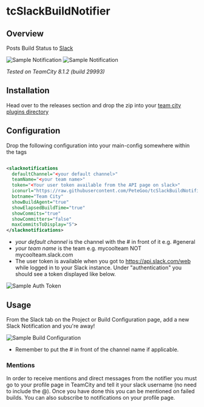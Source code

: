 tcSlackBuildNotifier
====================

## Overview

Posts Build Status to [Slack](http://www.slack.com)

![Sample Notification](https://raw.github.com/petegoo/tcSlackBuildNotifier/master/docs/build-status_pass.png)
![Sample Notification](https://raw.github.com/petegoo/tcSlackBuildNotifier/master/docs/build-status_fail.png)

_Tested on TeamCity 8.1.2 (build 29993)_

## Installation
Head over to the releases section and drop the zip into your [team city plugins directory](http://confluence.jetbrains.com/display/TCD8/Installing+Additional+Plugins)

## Configuration

Drop the following configuration into your main-config somewhere within the <server></server> tags

```xml

<slacknotifications 
  defaultChannel="<your default channel>" 
  teamName="<your team name>" 
  token="<Your user token available from the API page on slack>" 
  iconurl="https://raw.githubusercontent.com/PeteGoo/tcSlackBuildNotifier/master/docs/TeamCity32.png" 
  botname="Team City"
  showBuildAgent="true"
  showElapsedBuildTime="true"
  showCommits="true"
  showCommitters="false"
  maxCommitsToDisplay="5">
</slacknotifications>
```
- *your default channel* is the channel with the # in front of it e.g. #general
- *your team name* is the team e.g. mycoolteam NOT mycoolteam.slack.com
- The user token is available when you got to https://api.slack.com/web while logged in to your Slack instance. Under "authentication" you should see a token displayed like below.

![Sample Auth Token](https://raw.github.com/petegoo/tcSlackBuildNotifier/master/docs/SlackToken.png)

## Usage

From the Slack tab on the Project or Build Configuration page, add a new Slack Notification and you're away!

![Sample Build Configuration](https://raw.github.com/petegoo/tcSlackBuildNotifier/master/docs/build-slack-config.png)

- Remember to put the # in front of the channel name if applicable.

### Mentions

In order to receive mentions and direct messages from the notifier you must go to your profile page in TeamCity and tell it your slack username (no need to include the @). Once you have done this you can be mentioned on failed builds. You can also subscribe to notifications on your profile page.
